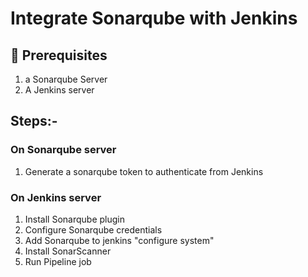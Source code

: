 # Integrate Sonarqube with Jenkins 

## 🧰 Prerequisites
1. a Sonarqube Server
2. A Jenkins server

## Steps:- 
### On Sonarqube server 

1. Generate a sonarqube token to authenticate from Jenkins

### On Jenkins server 

1. Install Sonarqube plugin
2. Configure Sonarqube credentials
3. Add Sonarqube to jenkins "configure system"
4. Install SonarScanner
5. Run Pipeline job
